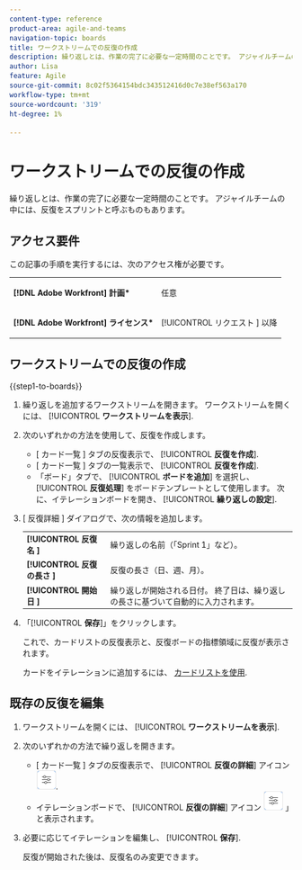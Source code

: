 ```yaml
---
content-type: reference
product-area: agile-and-teams
navigation-topic: boards
title: ワークストリームでの反復の作成
description: 繰り返しとは、作業の完了に必要な一定時間のことです。 アジャイルチームの中には、反復をスプリントと呼ぶものもあります。
author: Lisa
feature: Agile
source-git-commit: 8c02f5364154bdc343512416d0c7e38ef563a170
workflow-type: tm+mt
source-wordcount: '319'
ht-degree: 1%

---
```


# ワークストリームでの反復の作成

繰り返しとは、作業の完了に必要な一定時間のことです。 アジャイルチームの中には、反復をスプリントと呼ぶものもあります。

## アクセス要件

この記事の手順を実行するには、次のアクセス権が必要です。

<table style="table-layout:auto"> 
 <col> 
 </col> 
 <col> 
 </col> 
 <tbody> 
  <tr> 
   <td role="rowheader"><strong>[!DNL Adobe Workfront] 計画*</strong></td> 
   <td> <p>任意</p> </td> 
  </tr> 
  <tr> 
   <td role="rowheader"><strong>[!DNL Adobe Workfront] ライセンス*</strong></td> 
   <td> <p>[!UICONTROL リクエスト ] 以降</p> </td> 
  </tr> 
 </tbody> 
</table>

## ワークストリームでの反復の作成

{{step1-to-boards}}

1. 繰り返しを追加するワークストリームを開きます。 ワークストリームを開くには、 [!UICONTROL **ワークストリームを表示**].
1. 次のいずれかの方法を使用して、反復を作成します。

   * [ カード一覧 ] タブの反復表示で、 [!UICONTROL **反復を作成**].
   * [ カード一覧 ] タブの一覧表示で、 [!UICONTROL **反復を作成**].
   * 「ボード」タブで、 [!UICONTROL **ボードを追加**] を選択し、 [!UICONTROL **反復処理**] をボードテンプレートとして使用します。 次に、イテレーションボードを開き、 [!UICONTROL **繰り返しの設定**].

1. [ 反復詳細 ] ダイアログで、次の情報を追加します。

   <table style="table-layout:auto"> 
    <tbody> 
     <tr> 
      <td><strong>[!UICONTROL 反復名 ]</strong></td> 
      <td>繰り返しの名前（「Sprint 1」など）。</td> 
     </tr> 
     <tr> 
      <td><strong>[!UICONTROL 反復の長さ ]</strong></td> 
      <td>反復の長さ（日、週、月）。</td> 
     </tr>
     <tr> 
      <td><strong>[!UICONTROL 開始日 ]</strong></td> 
      <td>繰り返しが開始される日付。 終了日は、繰り返しの長さに基づいて自動的に入力されます。</td> 
     </tr> 
    </tbody> 
   </table>

1. 「[!UICONTROL **保存**]」をクリックします。

   これで、カードリストの反復表示と、反復ボードの指標領域に反復が表示されます。

   カードをイテレーションに追加するには、 [カードリストを使用](/help/quicksilver/agile/use-boards-agile-planning-tools/use-card-list.md).

## 既存の反復を編集

1. ワークストリームを開くには、 [!UICONTROL **ワークストリームを表示**].
1. 次のいずれかの方法で繰り返しを開きます。

   * [ カード一覧 ] タブの反復表示で、 [!UICONTROL **反復の詳細**] アイコン ![反復の詳細](assets/iteration-details-button.png).
   * イテレーションボードで、 [!UICONTROL **反復の詳細**] アイコン ![反復の詳細](assets/iteration-details-button.png) 」と表示されます。

1. 必要に応じてイテレーションを編集し、 [!UICONTROL **保存**].

   反復が開始された後は、反復名のみ変更できます。

